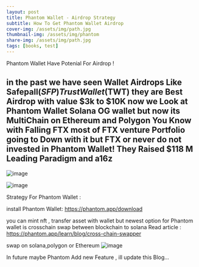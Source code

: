 ```yaml
---
layout: post
title: Phantom Wallet - Airdrop Strategy
subtitle: How To Get Phantom Wallet Airdrop
cover-img: /assets/img/path.jpg
thumbnail-img: /assets/img/phantom
share-img: /assets/img/path.jpg
tags: [books, test]
---
```


Phantom Wallet Have Potenial For Airdrop !

in the past we have seen Wallet Airdrops Like Safepall($SFP) TrustWallet($TWT) they are Best Airdrop with value $3k to $10K
now we Look at Phantom Wallet Solana OG wallet but now its MultiChain on Ethereum and Polygon 
You Know with Falling FTX most of FTX venture Portfolio going to Down with it but FTX or  never do not invested in Phantom Wallet!
They Raised $118 M Leading Paradigm and a16z 
-
![image](https://github.com/0xflutter/blog.github.com/assets/76862881/09a01fef-74ce-4f34-abe8-ac9e2448270d)

![image](https://github.com/0xflutter/blog.github.com/assets/76862881/5944d483-fa6e-44ac-9f6d-c5c703dfb000)

Strategy For Phantom Wallet :

install Phantom Wallet: https://phantom.app/download

you can mint nft , transfer asset with wallet
but newest option for  Phantom wallet is crosschain swap between blockchain to solana 
Read article : https://phantom.app/learn/blog/cross-chain-swapper

swap on solana,polygon or Ethereum 
![image](https://github.com/0xflutter/blog.github.com/assets/76862881/8f1badfc-62f8-421e-b5e2-c37c1432eb5b)

In future maybe Phantom Add new Feature , ill update this Blog...
